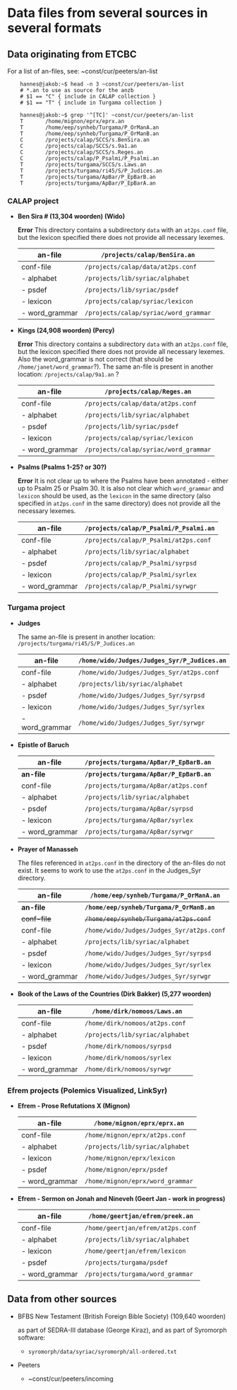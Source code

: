 # Data files from several sources in several formats


## Data originating from ETCBC

For a list of an-files, see: ~const/cur/peeters/an-list

        hannes@jakob:~$ head -n 3 ~const/cur/peeters/an-list
        # *.an to use as source for the anzb
        # $1 == "C" { include in CALAP collection }
        # $1 == "T" { include in Turgama collection }

        hannes@jakob:~$ grep '^[TC]' ~const/cur/peeters/an-list
        T       /home/mignon/eprx/eprx.an
        T       /home/eep/synheb/Turgama/P_OrManA.an
        T       /home/eep/synheb/Turgama/P_OrManB.an
        C       /projects/calap/SCCS/s.BenSira.an
        C       /projects/calap/SCCS/s.9a1.an
        C       /projects/calap/SCCS/s.Reges.an
        C       /projects/calap/P_Psalmi/P_Psalmi.an
        T       /projects/turgama/SCCS/s.Laws.an
        T       /projects/turgama/ri45/S/P_Judices.an
        T       /projects/turgama/ApBar/P_EpBarB.an
        T       /projects/turgama/ApBar/P_EpBarA.an


### CALAP project

* **Ben Sira # (13,304 woorden) (Wido)**

  **Error** This directory contains a subdirectory `data` with an `at2ps.conf` file,
  but the lexicon specified there does not provide all necessary lexemes.

  | an-file        | `/projects/calap/BenSira.an`          |
  |----------------|---------------------------------------|
  | conf-file      | `/projects/calap/data/at2ps.conf`     |
  | - alphabet     | `/projects/lib/syriac/alphabet`       |
  | - psdef        | `/projects/lib/syriac/psdef`          |
  | - lexicon      | `/projects/calap/syriac/lexicon`      |
  | - word_grammar | `/projects/calap/syriac/word_grammar` |

* **Kings (24,908 woorden) (Percy)**

  **Error** This directory contains a subdirectory `data` with an `at2ps.conf` file,
  but the lexicon specified there does not provide all necessary lexemes.
  Also the word_grammar is not correct (that should be `/home/janet/word_grammar`?).
  The same an-file is present in another location: `/projects/calap/9a1.an` ?

  | an-file        | `/projects/calap/Reges.an`            |
  |----------------|---------------------------------------|
  | conf-file      | `/projects/calap/data/at2ps.conf`     |
  | - alphabet     | `/projects/lib/syriac/alphabet`       |
  | - psdef        | `/projects/lib/syriac/psdef`          |
  | - lexicon      | `/projects/calap/syriac/lexicon`      |
  | - word_grammar | `/projects/calap/syriac/word_grammar` |

* **Psalms (Psalms 1-25? or 30?)**

  **Error** It is not clear up to where the Psalms have been annotated - either up to Psalm 25
  or Psalm 30. It is also not clear which `word_grammar` and `lexicon` should be used,
  as the `lexicon` in the same directory (also specified in `at2ps.conf` in the same
  directory) does not provide all the necessary lexemes.

  | an-file        | `/projects/calap/P_Psalmi/P_Psalmi.an` |
  |----------------|----------------------------------------|
  | conf-file      | `/projects/calap/P_Psalmi/at2ps.conf`  |
  | - alphabet     | `/projects/lib/syriac/alphabet`        |
  | - psdef        | `/projects/calap/P_Psalmi/syrpsd`      |
  | - lexicon      | `/projects/calap/P_Psalmi/syrlex`      |
  | - word_grammar | `/projects/calap/P_Psalmi/syrwgr`      |


### Turgama project

* **Judges**

  The same an-file is present in another location:
  `/projects/turgama/ri45/S/P_Judices.an`

  | an-file        | `/home/wido/Judges/Judges_Syr/P_Judices.an` |
  |----------------|---------------------------------------------|
  | conf-file      | `/home/wido/Judges/Judges_Syr/at2ps.conf`   |
  | - alphabet     | `/projects/lib/syriac/alphabet`             |
  | - psdef        | `/home/wido/Judges/Judges_Syr/syrpsd`       |
  | - lexicon      | `/home/wido/Judges/Judges_Syr/syrlex`       |
  | - word_grammar | `/home/wido/Judges/Judges_Syr/syrwgr`       |

* **Epistle of Baruch**

  | **an-file**    | **`/projects/turgama/ApBar/P_EpBarB.an`** |
  |----------------|-------------------------------------------|
  | **an-file**    | **`/projects/turgama/ApBar/P_EpBarB.an`** |
  | conf-file      | `/projects/turgama/ApBar/at2ps.conf`      |
  | - alphabet     | `/projects/lib/syriac/alphabet`           |
  | - psdef        | `/projects/turgama/ApBar/syrpsd`          |
  | - lexicon      | `/projects/turgama/ApBar/syrlex`          |
  | - word_grammar | `/projects/turgama/ApBar/syrwgr`          |

* **Prayer of Manasseh**

  The files referenced in `at2ps.conf` in the directory of the an-files do not exist.
  It seems to work to use the `at2ps.conf` in the Judges_Syr directory.

  | **an-file**    | **`/home/eep/synheb/Turgama/P_OrManA.an`** |
  |----------------|--------------------------------------------|
  | **an-file**    | **`/home/eep/synheb/Turgama/P_OrManB.an`** |
  | ~~conf-file~~  | ~~`/home/eep/synheb/Turgama/at2ps.conf`~~  |
  | conf-file      | `/home/wido/Judges/Judges_Syr/at2ps.conf`  |
  | - alphabet     | `/projects/lib/syriac/alphabet`            |
  | - psdef        | `/home/wido/Judges/Judges_Syr/syrpsd`      |
  | - lexicon      | `/home/wido/Judges/Judges_Syr/syrlex`      |
  | - word_grammar | `/home/wido/Judges/Judges_Syr/syrwgr`      |

* **Book of the Laws of the Countries (Dirk Bakker) (5,277 woorden)**

  | an-file        | `/home/dirk/nomoos/Laws.an`     |
  |----------------|---------------------------------|
  | conf-file      | `/home/dirk/nomoos/at2ps.conf`  |
  | - alphabet     | `/projects/lib/syriac/alphabet` |
  | - psdef        | `/home/dirk/nomoos/syrpsd`      |
  | - lexicon      | `/home/dirk/nomoos/syrlex`      |
  | - word_grammar | `/home/dirk/nomoos/syrwgr`      |


### Efrem projects (Polemics Visualized, LinkSyr)

* **Efrem - Prose Refutations X (Mignon)**

  | an-file        | `/home/mignon/eprx/eprx.an`      |
  |----------------|----------------------------------|
  | conf-file      | `/home/mignon/eprx/at2ps.conf`   |
  | - alphabet     | `/projects/lib/syriac/alphabet`  |
  | - lexicon      | `/home/mignon/eprx/lexicon`      |
  | - psdef        | `/home/mignon/eprx/psdef`        |
  | - word_grammar | `/home/mignon/eprx/word_grammar` |

* **Efrem - Sermon on Jonah and Nineveh (Geert Jan - work in progress)**

  | an-file        | `/home/geertjan/efrem/preek.an`   |
  |----------------|-----------------------------------|
  | conf-file      | `/home/geertjan/efrem/at2ps.conf` |
  | - alphabet     | `/projects/lib/syriac/alphabet`   |
  | - lexicon      | `/home/geertjan/efrem/lexicon`    |
  | - psdef        | `/projects/turgama/psdef`         |
  | - word_grammar | `/projects/turgama/word_grammar`  |


## Data from other sources

* BFBS New Testament (British Foreign Bible Society) (109,640 woorden)

  as part of SEDRA-III database (George Kiraz), and as part of Syromorph software:

  - `syromorph/data/syriac/syromorph/all-ordered.txt`

* Peeters
  - ~const/cur/peeters/incoming
